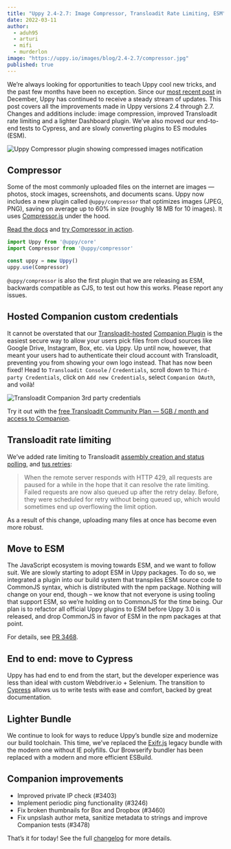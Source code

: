 ```yaml
---
title: "Uppy 2.4-2.7: Image Compressor, Transloadit Rate Limiting, ESM" 
date: 2022-03-11
author: 
  - aduh95
  - arturi
  - mifi
  - murderlon
image: "https://uppy.io/images/blog/2.4-2.7/compressor.jpg"
published: true
---
```


We’re always looking for opportunities to teach Uppy cool new tricks, and the past few months have been no exception. Since our [most recent post](https://uppy.io/blog/2021/12/2.1-2.3/) in December, Uppy has continued to receive a steady stream of updates. This post covers all the improvements made in Uppy versions 2.4 through 2.7. Changes and additions include: image compression, improved Transloadit rate limiting and a lighter Dashboard plugin. We’ve also moved our end-to-end tests to Cypress, and are slowly converting plugins to ES modules (ESM).

<img class="border" alt="Uppy Compressor plugin showing compressed images notification" src="/images/blog/2.4-2.7/compressor.jpg">

<!--more-->

## Compressor

Some of the most commonly uploaded files on the internet are images — photos, stock images, screenshots, and documents scans. Uppy now includes a new plugin called `@uppy/compressor` that optimizes images (JPEG, PNG), saving on average up to 60% in size (roughly 18 MB for 10 images). It uses [Compressor.js](https://github.com/fengyuanchen/compressorjs) under the hood.

[Read the docs](https://uppy.io/docs/compressor/) and [try Compressor in action](https://uppy.io/examples/dashboard/).

```js
import Uppy from '@uppy/core'
import Compressor from '@uppy/compressor'

const uppy = new Uppy()
uppy.use(Compressor)
```

`@uppy/compressor` is also the first plugin that we are releasing as ESM, backwards compatible as CJS, to test out how this works. Please report any issues.

## Hosted Companion custom credentials

It cannot be overstated that our [Transloadit-hosted](https://transloadit.com/docs/sdks/uppy/) [Companion Plugin](https://uppy.io/docs/companion/) is the easiest secure way to allow your users pick files from cloud sources like Google Drive, Instagram, Box, etc. via Uppy. Up until now, however, that meant your users had to authenticate their cloud account with Transloadit, preventing you from showing your own logo instead. That has now been fixed! Head to `Transloadit Console` / `Credentials`, scroll down to `Third-party Credentials`, click on `Add new Credentials`, select `Companion OAuth`, and voilà!

<img class="border" alt="Transloadit Companion 3rd party credentials" src="/images/blog/2.4-2.7/companion-3rd-party-oauth.jpg">

Try it out with the [free Transloadit Community Plan — 5GB / month and access to Companion](https://transloadit.com/pricing/).

## Transloadit rate limiting

We’ve added rate limiting to Transloadit [assembly creation and status polling](https://github.com/transloadit/uppy/pull/3429), and [tus retries](https://github.com/transloadit/uppy/pull/3394):

> When the remote server responds with HTTP 429, all requests are paused for a while in the hope that it can resolve the rate limiting. Failed requests are now also queued up after the retry delay. Before, they were scheduled for retry without being queued up, which would sometimes end up overflowing the limit option.

As a result of this change, uploading many files at once has become even more robust.

## Move to ESM

The JavaScript ecosystem is moving towards ESM, and we want to follow suit. We are slowly starting to adopt ESM in Uppy packages. To do so, we integrated a plugin into our build system that transpiles ESM source code to CommonJS syntax, which is distributed with the npm package. Nothing will change on your end, though – we know that not everyone is using tooling that support ESM, so we’re holding on to CommonJS for the time being. Our plan is to refactor all official Uppy plugins to ESM before Uppy 3.0 is released, and drop CommonJS in favor of ESM in the npm packages at that point.

For details, see [PR 3468](https://github.com/transloadit/uppy/pull/3468).

## End to end: move to Cypress

Uppy has had end to end from the start, but the developer experience was less than ideal with custom Webdriver.io + Selenium. The transition to [Cypress](https://github.com/transloadit/uppy/pull/3444) allows us to write tests with ease and comfort, backed by great documentation.

## Lighter Bundle

We continue to look for ways to reduce Uppy’s bundle size and modernize our build toolchain. This time, we’ve replaced the [Exifr.js](https://github.com/exif-js/exif-js) legacy bundle with the modern one without IE polyfills. Our Browserify bundler has been replaced with a modern and more efficient ESBuild.

## Companion improvements

* Improved private IP check (#3403)
* Implement periodic ping functionality (#3246)
* Fix broken thumbnails for Box and Dropbox (#3460)
* Fix unpslash author meta, sanitize metadata to strings and improve Companion tests (#3478)

That’s it for today! See the full [changelog](https://github.com/transloadit/uppy/blob/master/CHANGELOG.md#1300) for more details.
